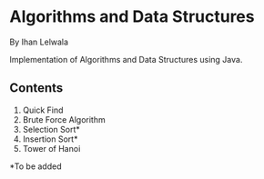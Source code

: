 # Algorithms and Data Structures
By Ihan Lelwala

Implementation of Algorithms and Data Structures using Java.

## Contents

1. Quick Find
2. Brute Force Algorithm
3. Selection Sort*
4. Insertion Sort*
5. Tower of Hanoi

*To be added
